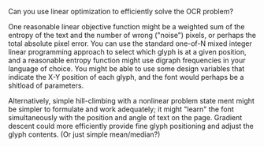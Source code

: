 Can you use linear optimization to efficiently solve the OCR problem?

One reasonable linear objective function might be a weighted sum of
the entropy of the text and the number of wrong ("noise") pixels, or
perhaps the total absolute pixel error.  You can use the standard
one-of-N mixed integer linear programming approach to select which
glyph is at a given position, and a reasonable entropy function might
use digraph frequencies in your language of choice.  You might be able
to use some design variables that indicate the X-Y position of each
glyph, and the font would perhaps be a shitload of parameters.

Alternatively, simple hill-climbing with a nonlinear problem state
ment might be simpler to formulate and work adequately; it might
"learn" the font simultaneously with the position and angle of text on
the page.  Gradient descent could more efficiently provide fine glyph
positioning and adjust the glyph contents.  (Or just simple
mean/median?)


